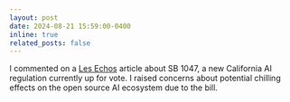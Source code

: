 ```yaml
---
layout: post
date: 2024-08-21 15:59:00-0400
inline: true
related_posts: false
---
```


I commented on a [Les Echos](https://www.lesechos.fr/tech-medias/intelligence-artificielle/en-californie-la-loi-de-protection-contre-lia-amendee-pour-apaiser-la-silicon-valley-2114566) article about SB 1047, a new California AI regulation currently up for vote. I raised concerns about potential chilling effects on the open source AI ecosystem due to the bill.